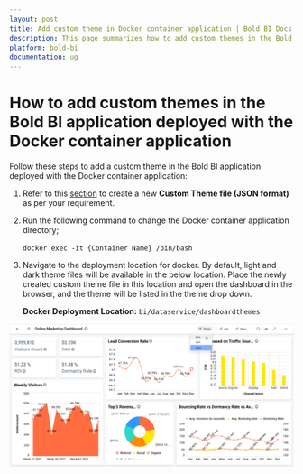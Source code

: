 ```yaml
---
layout: post
title: Add custom theme in Docker container application | Bold BI Docs
description: This page summarizes how to add custom themes in the Bold BI application deployed with the Docker container by creating a new Custom Theme file in JSON format. 
platform: bold-bi
documentation: ug
---
```


# How to add custom themes in the Bold BI application deployed with the Docker container application

Follow these steps to add a custom theme in the Bold BI application deployed with the Docker container application:

1.	Refer to this [section](https://help.boldbi.com/embedded-bi/working-with-dashboards/dashboard-theme/#how-to-create-and-apply-a-new-custom-theme) to create a new **Custom Theme file (JSON format)** as per your requirement.

2.	Run the following command to change the Docker container application directory;

    `docker exec -it {Container Name} /bin/bash`

3.	Navigate to the deployment location for docker. By default, light and dark theme files will be available in the below location. Place the newly created custom theme file in this location and open the dashboard in the browser, and the theme will be listed in the theme drop down.

    **Docker Deployment Location:** `bi/dataservice/dashboardthemes`

![Applying custom theme](/static/assets/embedded/faq/images/applying-custom-theme.png)